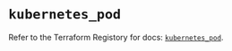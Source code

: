 # `kubernetes_pod`

Refer to the Terraform Registory for docs: [`kubernetes_pod`](https://registry.terraform.io/providers/hashicorp/kubernetes/2.25.2/docs/resources/pod).
